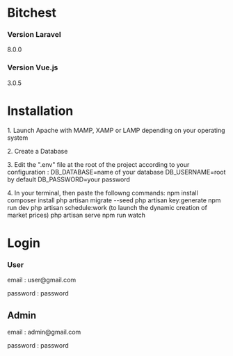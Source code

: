 # Bitchest 

### Version Laravel 
8.0.0
### Version Vue.js 
3.0.5


# Installation  
<p>1. Launch Apache with MAMP, XAMP or LAMP depending on your operating system</p>
<p>2. Create a Database </p>
<p>3. Edit the ".env" file at the root of the project according to your configuration : 
DB_DATABASE=name of your database
DB_USERNAME=root by default
DB_PASSWORD=your password
</p>
<p>4. In your terminal, then paste the followng commands:
npm install
composer install
php artisan migrate --seed
php artisan key:generate
npm run dev
php artisan schedule:work (to launch the dynamic creation of market prices)
php artisan serve
npm run watch 
</p>

# Login 

### User
<p>email : user@gmail.com</p>
<p>password : password</p>

## Admin 
<p>email : admin@gmail.com</p>
<p>password : password</p>





